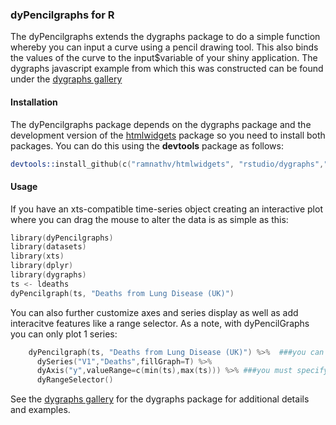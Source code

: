 ### dyPencilgraphs for R

The dyPencilgraphs extends the dygraphs package to do a simple function whereby you can input a curve using a pencil drawing tool.  This also binds the values of the curve to the input$variable of your shiny application.  The dygraphs javascript example from which this was constructed can be found under the [dygraphs gallery](http://dygraphs.com/gallery/)

#### Installation

The dyPencilgraphs package depends on the dygraphs package and the development version of the [htmlwidgets](https://github.com/ramnathv/htmlwidgets) package so you need to install both packages. You can do this using the **devtools** package as follows:

```S
devtools::install_github(c("ramnathv/htmlwidgets", "rstudio/dygraphs","albre116/DygraphsPencil"))
```

#### Usage

If you have an xts-compatible time-series object creating an interactive plot where you can drag the mouse to alter the data is as simple as this:

```S
library(dyPencilgraphs)
library(datasets)
library(xts)
library(dplyr)
library(dygraphs)
ts <- ldeaths
dyPencilgraph(ts, "Deaths from Lung Disease (UK)")
```

You can also further customize axes and series display as well as add interacitve features like a range selector.  As a note, with dyPencilGraphs you can only plot 1 series:

```S
    dyPencilgraph(ts, "Deaths from Lung Disease (UK)") %>%  ###you can only do 1 series or it will fail
      dySeries("V1","Deaths",fillGraph=T) %>%
      dyAxis("y",valueRange=c(min(ts),max(ts))) %>% ###you must specify the y values range or it will fail
      dyRangeSelector()
```

See the [dygraphs gallery](http://dygraphs.com/gallery/) for the dygraphs package for additional details and examples.









